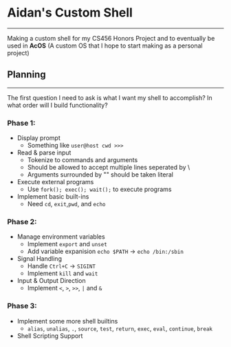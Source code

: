 # Aidan's Custom Shell
---
Making a custom shell for my CS456 Honors Project and to eventually be used in **AcOS** (A custom OS that I hope to start making as a personal project)

## Planning
---
The first question I need to ask is what I want my shell to accomplish? In what order will I build functionality?

### Phase 1:
- Display prompt
    - Something like `user@host cwd >>>`
- Read & parse input
    - Tokenize to commands and arguments
    - Should be allowed to accept multiple lines seperated by \
    - Arguments surrounded by "" should be taken literal
- Execute external programs
    - Use `fork(); exec(); wait();` to execute programs
- Implement basic built-ins
    - Need `cd`, `exit`,`pwd`, and `echo`

### Phase 2:
- Manage environment variables
    - Implement `export` and `unset`
    - Add variable expanision `echo $PATH` -> `echo /bin:/sbin`
- Signal Handling
    - Handle `Ctrl+C` -> `SIGINT`
    - Implement `kill` and `wait`
- Input & Output Direction
    - Implement `<`, `>`, `>>`, `|` and `&`

### Phase 3:
- Implement some more shell builtins
    - `alias`, `unalias`, `.`, `source`, `test`, `return`, `exec`, `eval`, `continue`, `break`
- Shell Scripting Support
